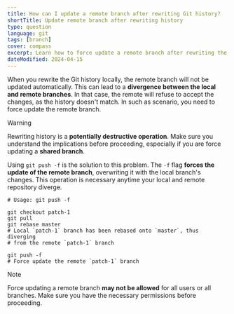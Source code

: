 ```yaml
---
title: How can I update a remote branch after rewriting Git history?
shortTitle: Update remote branch after rewriting history
type: question
language: git
tags: [branch]
cover: compass
excerpt: Learn how to force update a remote branch after rewriting the Git history locally.
dateModified: 2024-04-15
---
```


When you rewrite the Git history locally, the remote branch will not be updated automatically. This can lead to a **divergence between the local and remote branches**. In that case, the remote will refuse to accept the changes, as the history doesn't match. In such as scenario, you need to force update the remote branch.

> [!WARNING]
>
> Rewriting history is a **potentially destructive operation**. Make sure you understand the implications before proceeding, especially if you are force updating a **shared branch**.

Using `git push -f` is the solution to this problem. The `-f` flag **forces the update of the remote branch**, overwriting it with the local branch's changes. This operation is necessary anytime your local and remote repository diverge.

```shell
# Usage: git push -f

git checkout patch-1
git pull
git rebase master
# Local `patch-1` branch has been rebased onto `master`, thus diverging
# from the remote `patch-1` branch

git push -f
# Force update the remote `patch-1` branch
```

> [!NOTE]
>
> Force updating a remote branch **may not be allowed** for all users or all branches. Make sure you have the necessary permissions before proceeding.
